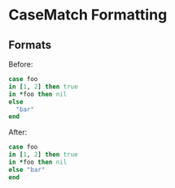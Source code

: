 # CaseMatch Formatting

## Formats

Before:

```ruby
case foo
in [1, 2] then true
in *foo then nil
else
  "bar"
end
```

After:

```ruby
case foo
in [1, 2] then true
in *foo then nil
else "bar"
end
```
